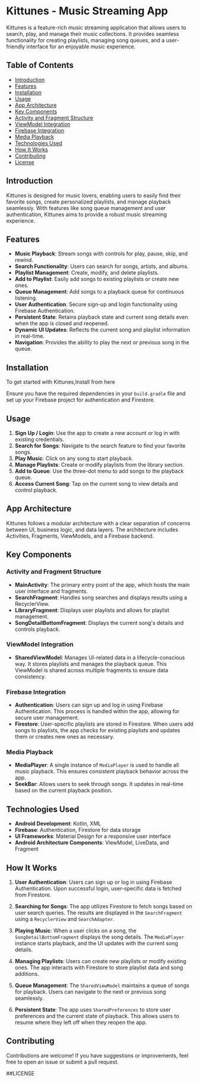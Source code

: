 # Kittunes - Music Streaming App

Kittunes is a feature-rich music streaming application that allows users to search, play, and manage their music collections. It provides seamless functionality for creating playlists, managing song queues, and a user-friendly interface for an enjoyable music experience.

## Table of Contents

- [Introduction](#introduction)
- [Features](#features)
- [Installation](#installation)
- [Usage](#usage)
- [App Architecture](#app-architecture)
- [Key Components](#key-components)
- [Activity and Fragment Structure](#activity-and-fragment-structure)
- [ViewModel Integration](#viewmodel-integration)
- [Firebase Integration](#firebase-integration)
- [Media Playback](#media-playback)
- [Technologies Used](#technologies-used)
- [How It Works](#how-it-works)
- [Contributing](#contributing)
- [License](#license)

## Introduction

Kittunes is designed for music lovers, enabling users to easily find their favorite songs, create personalized playlists, and manage playback seamlessly. With features like song queue management and user authentication, Kittunes aims to provide a robust music streaming experience.

## Features

- **Music Playback**: Stream songs with controls for play, pause, skip, and rewind.
- **Search Functionality**: Users can search for songs, artists, and albums.
- **Playlist Management**: Create, modify, and delete playlists.
- **Add to Playlist**: Easily add songs to existing playlists or create new ones.
- **Queue Management**: Add songs to a playback queue for continuous listening.
- **User Authentication**: Secure sign-up and login functionality using Firebase Authentication.
- **Persistent State**: Retains playback state and current song details even when the app is closed and reopened.
- **Dynamic UI Updates**: Reflects the current song and playlist information in real-time.
- **Navigation**: Provides the ability to play the next or previous song in the queue.

## Installation

To get started with Kittunes,Install from here 



Ensure you have the required dependencies in your `build.gradle` file and set up your Firebase project for authentication and Firestore.

## Usage

1. **Sign Up / Login**: Use the app to create a new account or log in with existing credentials.
2. **Search for Songs**: Navigate to the search feature to find your favorite songs.
3. **Play Music**: Click on any song to start playback.
4. **Manage Playlists**: Create or modify playlists from the library section.
5. **Add to Queue**: Use the three-dot menu to add songs to the playback queue.
6. **Access Current Song**: Tap on the current song to view details and control playback.

## App Architecture

Kittunes follows a modular architecture with a clear separation of concerns between UI, business logic, and data layers. The architecture includes Activities, Fragments, ViewModels, and a Firebase backend.

## Key Components

### Activity and Fragment Structure

- **MainActivity**: The primary entry point of the app, which hosts the main user interface and fragments.
- **SearchFragment**: Handles song searches and displays results using a RecyclerView.
- **LibraryFragment**: Displays user playlists and allows for playlist management.
- **SongDetailBottomFragment**: Displays the current song's details and controls playback.

### ViewModel Integration

- **SharedViewModel**: Manages UI-related data in a lifecycle-conscious way. It stores playlists and manages the playback queue. This ViewModel is shared across multiple fragments to ensure data consistency.

### Firebase Integration

- **Authentication**: Users can sign up and log in using Firebase Authentication. This process is handled within the app, allowing for secure user management.
- **Firestore**: User-specific playlists are stored in Firestore. When users add songs to playlists, the app checks for existing playlists and updates them or creates new ones as necessary.

### Media Playback

- **MediaPlayer**: A single instance of `MediaPlayer` is used to handle all music playback. This ensures consistent playback behavior across the app.
- **SeekBar**: Allows users to seek through songs. It updates in real-time based on the current playback position.

## Technologies Used

- **Android Development**: Kotlin, XML
- **Firebase**: Authentication, Firestore for data storage
- **UI Frameworks**: Material Design for a responsive user interface
- **Android Architecture Components**: ViewModel, LiveData, and Fragment

## How It Works

1. **User Authentication**: Users can sign up or log in using Firebase Authentication. Upon successful login, user-specific data is fetched from Firestore.
  
2. **Searching for Songs**: The app utilizes Firestore to fetch songs based on user search queries. The results are displayed in the `SearchFragment` using a `RecyclerView` and `SearchAdapter`.

3. **Playing Music**: When a user clicks on a song, the `SongDetailBottomFragment` displays the song details. The `MediaPlayer` instance starts playback, and the UI updates with the current song details.

4. **Managing Playlists**: Users can create new playlists or modify existing ones. The app interacts with Firestore to store playlist data and song additions.

5. **Queue Management**: The `SharedViewModel` maintains a queue of songs for playback. Users can navigate to the next or previous song seamlessly.

6. **Persistent State**: The app uses `SharedPreferences` to store user preferences and the current state of playback. This allows users to resume where they left off when they reopen the app.

## Contributing

Contributions are welcome! If you have suggestions or improvements, feel free to open an issue or submit a pull request.



##LICENSE
